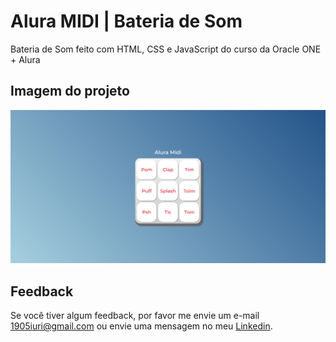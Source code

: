 # Alura MIDI | Bateria de Som
Bateria de Som feito com HTML, CSS e JavaScript do curso da Oracle ONE + Alura


## Imagem do projeto

![Imagem do projeto.](https://github.com/iuricontarelli/alura-midi/blob/main/images/screencapture.png)


## Feedback

Se você tiver algum feedback, por favor me envie um e-mail 1905iuri@gmail.com ou envie uma mensagem no meu [Linkedin](https://www.linkedin.com/in/iuricontarelli/).

